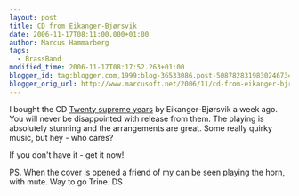 ```yaml
---
layout: post
title: CD from Eikanger-Bjørsvik
date: 2006-11-17T08:11:00.000+01:00
author: Marcus Hammarberg
tags:
  - BrassBand
modified_time: 2006-11-17T08:17:52.263+01:00
blogger_id: tag:blogger.com,1999:blog-36533086.post-5087828319830246734
blogger_orig_url: http://www.marcusoft.net/2006/11/cd-from-eikanger-bjrsvik.html
---
```


I
bought the CD [Twenty supreme
years](http://www.4barsrest.com/shopping/cd_detail.asp?id=586) by
Eikanger-Bjørsvik a week ago. You will never be disappointed with
release from them. The playing is absolutely stunning and the
arrangements are great. Some really quirky music, but hey - who cares?

If you don't have it - get it now!

PS. When the cover is opened a friend of my can be seen playing the
horn, with mute. Way to go Trine.
DS
